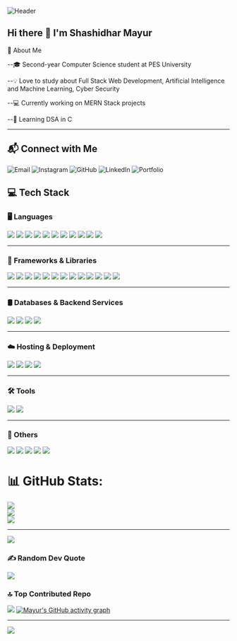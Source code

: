 ![Header](https://capsule-render.vercel.app/api?type=waving&height=220&text=🔥%20Igniting%20Innovation%20One%20Line%20at%20a%20Time&fontAlign=50&fontSize=32&fontColor=ffffff&color=0:ff512f,100:dd2476&animation=twinkling)


## Hi there 👋 I'm Shashidhar Mayur 

🚀 About Me

--🎓 Second-year Computer Science student at PES University

--💡 Love to study about Full Stack Web Development, Artificial Intelligence and Machine Learning, Cyber Security

--💻 Currently working on MERN Stack projects

--🌱 Learning DSA in C



---

## 📬 Connect with Me

<p>
  <a href="mailto:mayurmamatha9916@gmail.com" target="_blank" style="text-decoration:none;">
    <img src="https://img.shields.io/badge/Gmail-D14836?style=for-the-badge&logo=gmail&logoColor=white" alt="Email"/>
  </a>

  <a href="https://instagram.com/M_y_r101" target="_blank" style="text-decoration:none;">
    <img src="https://img.shields.io/badge/Instagram-E4405F?style=for-the-badge&logo=instagram&logoColor=white" alt="Instagram"/>
  </a>

  <a href="https://github.com/Mayur-Shashidhar" target="_blank" style="text-decoration:none;">
    <img src="https://img.shields.io/badge/GitHub-181717?style=for-the-badge&logo=github&logoColor=white" alt="GitHub"/>
  </a>

  <a href="https://www.linkedin.com/in/s-mayur-0974a8380/" target="_blank" style="text-decoration:none;">
    <img src="https://img.shields.io/badge/LinkedIn-0077B5?style=for-the-badge&logo=linkedin&logoColor=white" alt="LinkedIn"/>
  </a>

   <a href="https://smayur.vercel.app/" target="_blank" style="text-decoration:none;">
    <img src="https://img.shields.io/badge/💻 Portfolio-000000?style=for-the-badge&logoColor=white" alt="Portfolio"/>
  </a>
</p>



## 💻 Tech Stack

### 🖥️ Languages
<p>
  <img src="https://img.shields.io/badge/C-00599C?style=for-the-badge&logo=c&logoColor=white"/>
  <img src="https://img.shields.io/badge/C%23-239120?style=for-the-badge&logo=c-sharp&logoColor=white"/>
  <img src="https://img.shields.io/badge/C++-00599C?style=for-the-badge&logo=c%2B%2B&logoColor=white"/>
  <img src="https://img.shields.io/badge/Go-00ADD8?style=for-the-badge&logo=go&logoColor=white"/>
  <img src="https://img.shields.io/badge/HTML5-E34F26?style=for-the-badge&logo=html5&logoColor=white"/>
  <img src="https://img.shields.io/badge/CSS3-1572B6?style=for-the-badge&logo=css3&logoColor=white"/>
  <img src="https://img.shields.io/badge/JavaScript-F7DF1E?style=for-the-badge&logo=javascript&logoColor=black"/>
  <img src="https://img.shields.io/badge/TypeScript-3178C6?style=for-the-badge&logo=typescript&logoColor=white"/>
  <img src="https://img.shields.io/badge/Python-3776AB?style=for-the-badge&logo=python&logoColor=white"/>
  <img src="https://img.shields.io/badge/R-276DC3?style=for-the-badge&logo=r&logoColor=white"/>
  <img src="https://img.shields.io/badge/Ruby-CC342D?style=for-the-badge&logo=ruby&logoColor=white"/>
</p>


---

### 🧱 Frameworks & Libraries
<p>
  <img src="https://img.shields.io/badge/Angular-DD0031?style=for-the-badge&logo=angular&logoColor=white"/>
  <img src="https://img.shields.io/badge/Angular.js-E23237?style=for-the-badge&logo=angularjs&logoColor=white"/>
  <img src="https://img.shields.io/badge/Bootstrap-7952B3?style=for-the-badge&logo=bootstrap&logoColor=white"/>
  <img src="https://img.shields.io/badge/Django-092E20?style=for-the-badge&logo=django&logoColor=white"/>
  <img src="https://img.shields.io/badge/Flask-000000?style=for-the-badge&logo=flask&logoColor=white"/>
  <img src="https://img.shields.io/badge/Flutter-02569B?style=for-the-badge&logo=flutter&logoColor=white"/>
  <img src="https://img.shields.io/badge/Framework7-EF2D5E?style=for-the-badge&logo=framework7&logoColor=white"/>
  <img src="https://img.shields.io/badge/JWT-000000?style=for-the-badge&logo=JSON%20web%20tokens&logoColor=white"/>
  <img src="https://img.shields.io/badge/OpenCV-5C3EE8?style=for-the-badge&logo=opencv&logoColor=white"/>
  <img src="https://img.shields.io/badge/React-61DAFB?style=for-the-badge&logo=react&logoColor=black"/>
  <img src="https://img.shields.io/badge/Webpack-8DD6F9?style=for-the-badge&logo=webpack&logoColor=black"/>
  <img src="https://img.shields.io/badge/Vite-646CFF?style=for-the-badge&logo=vite&logoColor=white"/>
  <img src="https://img.shields.io/badge/WindiCSS-48B0F1?style=for-the-badge&logo=tailwindcss&logoColor=white"/>
</p>

---

### 🛢️ Databases & Backend Services
<p>
  <img src="https://img.shields.io/badge/MongoDB-47A248?style=for-the-badge&logo=mongodb&logoColor=white"/>
  <img src="https://img.shields.io/badge/MySQL-00758F?style=for-the-badge&logo=mysql&logoColor=white"/>
  <img src="https://img.shields.io/badge/SQLite-003B57?style=for-the-badge&logo=sqlite&logoColor=white"/>
  <img src="https://img.shields.io/badge/Supabase-3ECF8E?style=for-the-badge&logo=supabase&logoColor=white"/>
</p>

---

### ☁️ Hosting & Deployment
<p>
  <img src="https://img.shields.io/badge/Azure-0078D4?style=for-the-badge&logo=microsoftazure&logoColor=white"/>
  <img src="https://img.shields.io/badge/Netlify-00C7B7?style=for-the-badge&logo=netlify&logoColor=white"/>
  <img src="https://img.shields.io/badge/Render-46E3B7?style=for-the-badge&logo=render&logoColor=black"/>
  <img src="https://img.shields.io/badge/Vercel-000000?style=for-the-badge&logo=vercel&logoColor=white"/>
</p>

---

### 🛠️ Tools
<p>
  <img src="https://img.shields.io/badge/Postman-FF6C37?style=for-the-badge&logo=postman&logoColor=white"/>
  <img src="https://img.shields.io/badge/Windows Terminal-4D4D4D?style=for-the-badge&logo=Windows%20terminal&logoColor=white"/>
</p>

---

### 🧰 Others
<p>
  <img src="https://img.shields.io/badge/VS Code-007ACC?style=for-the-badge&logo=visual-studio-code&logoColor=white"/>
  <img src="https://img.shields.io/badge/Cursor-5B5B5B?style=for-the-badge&logo=cursor&logoColor=white"/>
  <img src="https://img.shields.io/badge/Git-F05032?style=for-the-badge&logo=git&logoColor=white"/>
  <img src="https://img.shields.io/badge/GitHub-181717?style=for-the-badge&logo=github&logoColor=white"/>
  <img src="https://img.shields.io/badge/Figma-F24E1E?style=for-the-badge&logo=figma&logoColor=white"/>
</p>


# 📊 GitHub Stats:
![](https://github-readme-stats.vercel.app/api?username=Mayur-Shashidhar&theme=radical&hide_border=false&include_all_commits=false&count_private=false)<br/>
![](https://nirzak-streak-stats.vercel.app/?user=Mayur-Shashidhar&theme=radical&hide_border=false)<br/>
![](https://github-readme-stats.vercel.app/api/top-langs/?username=Mayur-Shashidhar&theme=radical&hide_border=false&include_all_commits=false&count_private=false&layout=compact)

---
[![](https://visitcount.itsvg.in/api?id=Mayur-Shashidhar&icon=0&color=0)](https://visitcount.itsvg.in)

<!-- Proudly created with GPRM ( https://gprm.itsvg.in ) -->
### ✍️ Random Dev Quote
![](https://quotes-github-readme.vercel.app/api?type=horizontal&theme=radical)

### 🔝 Top Contributed Repo
![](https://github-contributor-stats.vercel.app/api?username=mayur-shashidhar&limit=5&theme=dark&combine_all_yearly_contributions=true)
[![Mayur's GitHub activity graph](https://github-readme-activity-graph.vercel.app/graph?username=Mayur-Shashidhar)](https://github.com/Mayur-Shashidhar/github-readme-activity-graph)


---
[![](https://visitcount.itsvg.in/api?id=mayur-shashidhar&icon=1&color=1)](https://visitcount.itsvg.in)

<!-- Proudly created with GPRM ( https://gprm.itsvg.in ) -->
